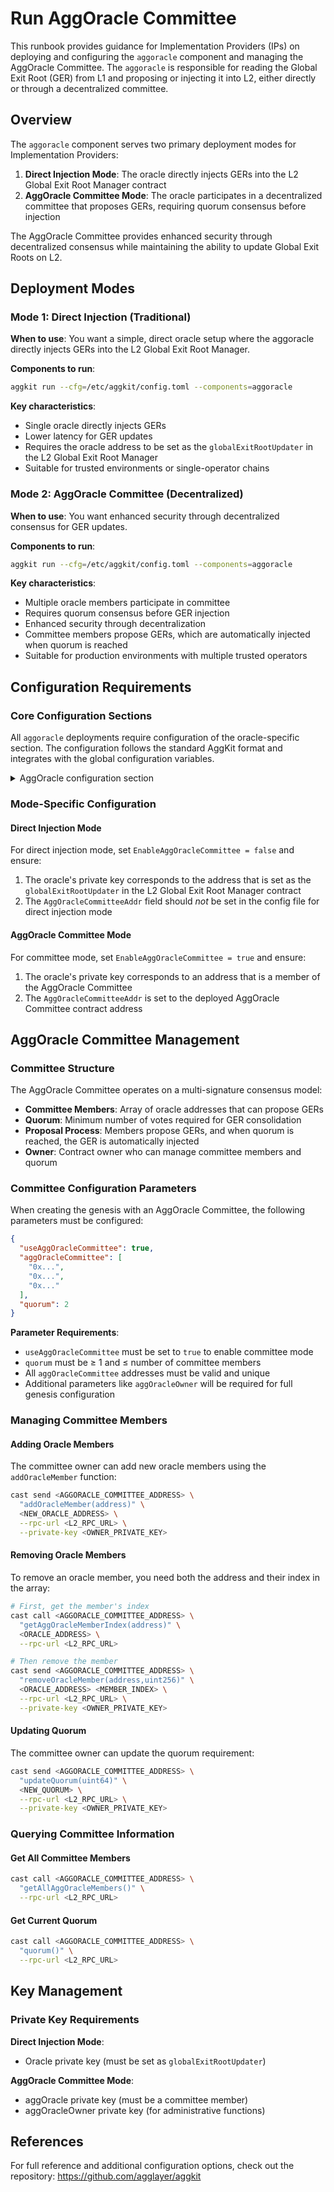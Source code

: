 # Run AggOracle Committee

This runbook provides guidance for Implementation Providers (IPs) on deploying and configuring the `aggoracle` component and managing the AggOracle Committee. The `aggoracle` is responsible for reading the Global Exit Root (GER) from L1 and proposing or injecting it into L2, either directly or through a decentralized committee.

## Overview

The `aggoracle` component serves two primary deployment modes for Implementation Providers:

1. **Direct Injection Mode**: The oracle directly injects GERs into the L2 Global Exit Root Manager contract
2. **AggOracle Committee Mode**: The oracle participates in a decentralized committee that proposes GERs, requiring quorum consensus before injection

The AggOracle Committee provides enhanced security through decentralized consensus while maintaining the ability to update Global Exit Roots on L2.

## Deployment Modes

### Mode 1: Direct Injection (Traditional)

**When to use**: You want a simple, direct oracle setup where the aggoracle directly injects GERs into the L2 Global Exit Root Manager.

**Components to run**:
```bash
aggkit run --cfg=/etc/aggkit/config.toml --components=aggoracle
```

**Key characteristics**:
- Single oracle directly injects GERs
- Lower latency for GER updates
- Requires the oracle address to be set as the `globalExitRootUpdater` in the L2 Global Exit Root Manager
- Suitable for trusted environments or single-operator chains

### Mode 2: AggOracle Committee (Decentralized)

**When to use**: You want enhanced security through decentralized consensus for GER updates.

**Components to run**:
```bash
aggkit run --cfg=/etc/aggkit/config.toml --components=aggoracle
```

**Key characteristics**:
- Multiple oracle members participate in committee
- Requires quorum consensus before GER injection
- Enhanced security through decentralization
- Committee members propose GERs, which are automatically injected when quorum is reached
- Suitable for production environments with multiple trusted operators

## Configuration Requirements

### Core Configuration Sections

All `aggoracle` deployments require configuration of the oracle-specific section. The configuration follows the standard AggKit format and integrates with the global configuration variables.

<details>
<summary>AggOracle configuration section</summary>

```toml
# Global configuration variables (used throughout config)
L1URL = "https://eth-mainnet.g.alchemy.com/v2/YOUR-API-KEY"
L2URL = "https://your-l2-rpc-endpoint"

# L2 contract addresses
[L2Config]
    # Address of the sovereign global exit root proxy contract on L2
    GlobalExitRootAddr = "0x0000000000000000000000000000000000000000"
    # Address of the aggoracle committee (required for committee mode)
    AggOracleCommitteeAddr = "0x0000000000000000000000000000000000000000"

# AggOracle configuration
[AggOracle]
    # Enable AggOracle Committee mode (false for direct injection)
    EnableAggOracleCommittee = false

    [AggOracle.EVMSender]
        # L2 Global Exit Root Manager contract address (references global config)
        GlobalExitRootL2 = "{{L2Config.GlobalExitRootAddr}}"

        # AggOracle Committee contract address (references global config)
        AggOracleCommitteeAddr = "{{L2Config.AggOracleCommitteeAddr}}"

        [AggOracle.EVMSender.EthTxManager]
            # Oracle private key configuration
            PrivateKeys = [
                {Method = "local", Path = "/app/keystore/aggoracle.keystore", Password = "testonly"}
            ]

            [AggOracle.EVMSender.EthTxManager.Etherman]
                # L1 Chain ID
                L1ChainID = 1
```

</details>

### Mode-Specific Configuration

#### Direct Injection Mode

For direct injection mode, set `EnableAggOracleCommittee = false` and ensure:

1. The oracle's private key corresponds to the address that is set as the `globalExitRootUpdater` in the L2 Global Exit Root Manager contract
2. The `AggOracleCommitteeAddr` field should _not_ be set in the config file for direct injection mode

#### AggOracle Committee Mode

For committee mode, set `EnableAggOracleCommittee = true` and ensure:

1. The oracle's private key corresponds to an address that is a member of the AggOracle Committee
2. The `AggOracleCommitteeAddr` is set to the deployed AggOracle Committee contract address

## AggOracle Committee Management

### Committee Structure

The AggOracle Committee operates on a multi-signature consensus model:

- **Committee Members**: Array of oracle addresses that can propose GERs
- **Quorum**: Minimum number of votes required for GER consolidation
- **Proposal Process**: Members propose GERs, and when quorum is reached, the GER is automatically injected
- **Owner**: Contract owner who can manage committee members and quorum

### Committee Configuration Parameters

When creating the genesis with an AggOracle Committee, the following parameters must be configured:

```json
{
  "useAggOracleCommittee": true,
  "aggOracleCommittee": [
    "0x...",
    "0x...",
    "0x..."
  ],
  "quorum": 2
}
```

**Parameter Requirements**:
- `useAggOracleCommittee` must be set to `true` to enable committee mode
- `quorum` must be ≥ 1 and ≤ number of committee members
- All `aggOracleCommittee` addresses must be valid and unique
- Additional parameters like `aggOracleOwner` will be required for full genesis configuration

### Managing Committee Members

#### Adding Oracle Members

The committee owner can add new oracle members using the `addOracleMember` function:

```bash
cast send <AGGORACLE_COMMITTEE_ADDRESS> \
  "addOracleMember(address)" \
  <NEW_ORACLE_ADDRESS> \
  --rpc-url <L2_RPC_URL> \
  --private-key <OWNER_PRIVATE_KEY>
```

#### Removing Oracle Members

To remove an oracle member, you need both the address and their index in the array:

```bash
# First, get the member's index
cast call <AGGORACLE_COMMITTEE_ADDRESS> \
  "getAggOracleMemberIndex(address)" \
  <ORACLE_ADDRESS> \
  --rpc-url <L2_RPC_URL>

# Then remove the member
cast send <AGGORACLE_COMMITTEE_ADDRESS> \
  "removeOracleMember(address,uint256)" \
  <ORACLE_ADDRESS> <MEMBER_INDEX> \
  --rpc-url <L2_RPC_URL> \
  --private-key <OWNER_PRIVATE_KEY>
```

#### Updating Quorum

The committee owner can update the quorum requirement:

```bash
cast send <AGGORACLE_COMMITTEE_ADDRESS> \
  "updateQuorum(uint64)" \
  <NEW_QUORUM> \
  --rpc-url <L2_RPC_URL> \
  --private-key <OWNER_PRIVATE_KEY>
```

### Querying Committee Information

#### Get All Committee Members

```bash
cast call <AGGORACLE_COMMITTEE_ADDRESS> \
  "getAllAggOracleMembers()" \
  --rpc-url <L2_RPC_URL>
```

#### Get Current Quorum

```bash
cast call <AGGORACLE_COMMITTEE_ADDRESS> \
  "quorum()" \
  --rpc-url <L2_RPC_URL>
```

## Key Management

### Private Key Requirements

**Direct Injection Mode**:
- Oracle private key (must be set as `globalExitRootUpdater`)

**AggOracle Committee Mode**:
- aggOracle private key (must be a committee member)
- aggOracleOwner private key (for administrative functions)

## References

For full reference and additional configuration options, check out the repository: https://github.com/agglayer/aggkit
